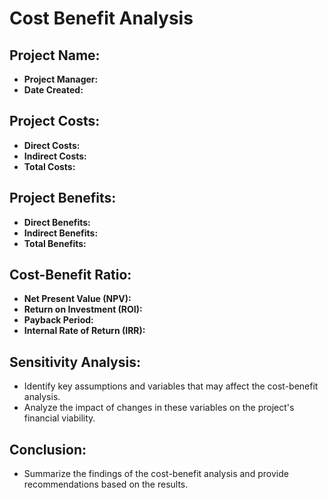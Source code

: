 # Cost Benefit Analysis

## Project Name:
- **Project Manager:**
- **Date Created:**

## Project Costs:
- **Direct Costs:**
- **Indirect Costs:**
- **Total Costs:**

## Project Benefits:
- **Direct Benefits:**
- **Indirect Benefits:**
- **Total Benefits:**

## Cost-Benefit Ratio:
- **Net Present Value (NPV):**
- **Return on Investment (ROI):**
- **Payback Period:**
- **Internal Rate of Return (IRR):**

## Sensitivity Analysis:
- Identify key assumptions and variables that may affect the cost-benefit analysis.
- Analyze the impact of changes in these variables on the project's financial viability.

## Conclusion:
- Summarize the findings of the cost-benefit analysis and provide recommendations based on the results.
